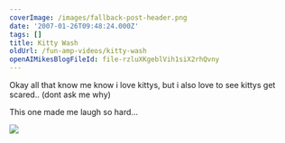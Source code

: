 ```yaml
---
coverImage: /images/fallback-post-header.png
date: '2007-01-26T09:48:24.000Z'
tags: []
title: Kitty Wash
oldUrl: /fun-amp-videos/kitty-wash
openAIMikesBlogFileId: file-rzluXKgeblVih1siX2rhQvny
---
```


Okay all that know me know i love kittys, but i also love to see kittys get scared.. (dont ask me why)

<!-- more -->

This one made me laugh so hard...

[![](https://www.mikecann.blog/wp-content/uploads/Image/kittywash.png)](https://youtube.com/watch?v=15bwhVxw-Bg)
